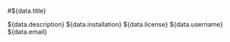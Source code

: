 #${data.title}

${data.description}
${data.installation}
${data.license}
${data.username}
${data.email}
